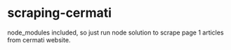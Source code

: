 # scraping-cermati
node_modules included, so just run node solution to scrape page 1 articles from cermati website.
